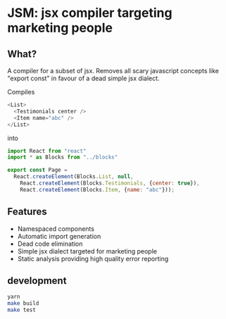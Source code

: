 # JSM: jsx compiler targeting marketing people

## What?

A compiler for a subset of jsx. Removes all scary javascript concepts
like "export const" in favour of a dead simple jsx dialect.

Compiles
```javascript
<List>
  <Testimonials center />
  <Item name="abc" />
</List>
```

into
```javascript
import React from "react"
import * as Blocks from "../blocks"

export const Page =
  React.createElement(Blocks.List, null,
    React.createElement(Blocks.Testimonials, {center: true}),
    React.createElement(Blocks.Item, {name: "abc"}));

```

## Features
  * Namespaced components
  * Automatic import generation
  * Dead code elimination
  * Simple jsx dialect targeted for marketing people
  * Static analysis providing high quality error reporting

## development

```bash
yarn
make build
make test
```


